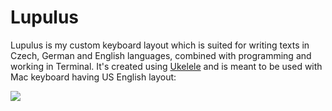 # Lupulus

Lupulus is my custom keyboard layout which is suited for writing texts in Czech, German and English languages, combined with programming and working in Terminal. It's created using [Ukelele](http://scripts.sil.org/cms/scripts/page.php?site_id=nrsi&id=ukelele) and is meant to be used with Mac keyboard having US English layout:

![](https://cdn.shopify.com/s/files/1/0810/3669/files/mac-us-english-keyboard_1024x1024.png?1871373995114389746)
